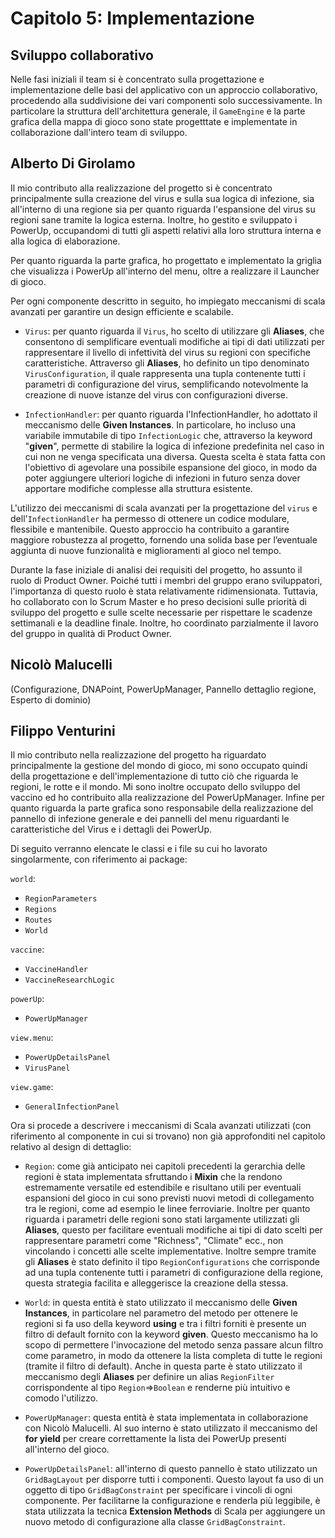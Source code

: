 # Capitolo 5: Implementazione

## Sviluppo collaborativo

Nelle fasi iniziali il team si è concentrato sulla progettazione e implementazione delle basi del applicativo con un approccio collaborativo, procedendo alla suddivisione dei vari componenti solo successivamente. In particolare la struttura dell'architettura generale, il `GameEngine` e la parte grafica della mappa di gioco sono state progetttate e implementate in collaborazione dall'intero team di sviluppo.

## Alberto Di Girolamo

Il mio contributo alla realizzazione del progetto si è concentrato principalmente sulla creazione del virus e sulla sua logica di infezione, sia all'interno di una regione sia per quanto riguarda l'espansione del virus su regioni sane tramite la logica esterna. Inoltre, ho gestito e sviluppato i PowerUp, occupandomi di tutti gli aspetti relativi alla loro struttura interna e alla logica di elaborazione.

Per quanto riguarda la parte grafica, ho progettato e implementato la griglia che visualizza i PowerUp all'interno del menu, oltre a realizzare il Launcher di gioco.

Per ogni componente descritto in seguito, ho impiegato meccanismi di scala avanzati per garantire un design efficiente e scalabile.

- `Virus`: per quanto riguarda il `Virus`, ho scelto di utilizzare gli **Aliases**, che consentono di semplificare eventuali modifiche ai tipi di dati utilizzati per rappresentare il livello di infettività del virus su regioni con specifiche caratteristiche. Attraverso gli **Aliases**, ho definito un tipo denominato `VirusConfiguration`, il quale rappresenta una tupla contenente tutti i parametri di configurazione del virus, semplificando notevolmente la creazione di nuove istanze del virus con configurazioni diverse.

- `InfectionHandler`: per quanto riguarda l'InfectionHandler, ho adottato il meccanismo delle **Given Instances**. In particolare, ho incluso una variabile immutabile di tipo `InfectionLogic` che, attraverso la keyword "**given**", permette di stabilire la logica di infezione predefinita nel caso in cui non ne venga specificata una diversa. Questa scelta è stata fatta con l'obiettivo di agevolare una possibile espansione del gioco, in modo da poter aggiungere ulteriori logiche di infezioni in futuro senza dover apportare modifiche complesse alla struttura esistente.

L'utilizzo dei meccanismi di scala avanzati per la progettazione del `virus` e dell'`InfectionHandler` ha permesso di ottenere un codice modulare, flessibile e mantenibile. Questo approccio ha contribuito a garantire maggiore robustezza al progetto, fornendo una solida base per l’eventuale aggiunta di nuove funzionalità e miglioramenti al gioco nel tempo.

Durante la fase iniziale di analisi dei requisiti del progetto, ho assunto il ruolo di Product Owner. Poiché tutti i membri del gruppo erano sviluppatori, l'importanza di questo ruolo è stata relativamente ridimensionata. Tuttavia, ho collaborato con lo Scrum Master e ho preso decisioni sulle priorità di sviluppo del progetto e sulle scelte necessarie per rispettare le scadenze settimanali e la deadline finale. Inoltre, ho coordinato parzialmente il lavoro del gruppo in qualità di Product Owner.

## Nicolò Malucelli
(Configurazione, DNAPoint, PowerUpManager, Pannello dettaglio regione, Esperto di dominio)

## Filippo Venturini

Il mio contributo nella realizzazione del progetto ha riguardato principalmente la gestione del mondo di gioco, mi sono occupato quindi della progettazione e dell'implementazione di tutto ciò che riguarda le regioni, le rotte e il mondo. Mi sono inoltre occupato dello sviluppo del vaccino ed ho contribuito alla realizzazione del PowerUpManager. Infine per quanto riguarda la parte grafica sono responsabile della realizzazione del pannello di infezione generale e dei pannelli del menu riguardanti le caratteristiche del Virus e i dettagli dei PowerUp.

Di seguito verranno elencate le classi e i file su cui ho lavorato singolarmente, con riferimento ai package:

`world`:
- `RegionParameters`
- `Regions`
- `Routes`
- `World`

`vaccine`:
- `VaccineHandler`
- `VaccineResearchLogic`

`powerUp`:
- `PowerUpManager`

`view.menu`:
- `PowerUpDetailsPanel`
- `VirusPanel`

`view.game`:
- `GeneralInfectionPanel`

Ora si procede a descrivere i meccanismi di Scala avanzati utilizzati (con riferimento al componente in cui si trovano) non già approfonditi nel capitolo relativo al design di dettaglio:

- `Region`: come già anticipato nei capitoli precedenti la gerarchia delle regioni è stata implementata sfruttando i **Mixin** che la rendono estremamente versatile ed estendibile e risultano utili per eventuali espansioni del gioco in cui sono previsti nuovi metodi di collegamento tra le regioni, come ad esempio le linee ferroviarie. Inoltre per quanto riguarda i parametri delle regioni sono stati largamente utilizzati gli **Aliases**, questo per facilitare eventuali modifiche ai tipi di dato scelti per rappresentare parametri come "Richness", "Climate" ecc., non vincolando i concetti alle scelte implementative. Inoltre sempre tramite gli **Aliases** è stato definito il tipo `RegionConfigurations` che corrisponde ad una tupla contenente tutti i parametri di configurazione della regione, questa strategia facilita e alleggerisce la creazione della stessa.

- `World`: in questa entità è stato utilizzato il meccanismo delle **Given Instances**, in particolare nel parametro del metodo per ottenere le regioni si fa uso della keyword **using** e tra i filtri forniti è presente un filtro di default fornito con la keyword **given**. Questo meccanismo ha lo scopo di permettere l'invocazione del metodo senza passare alcun filtro come parametro, in modo da ottenere la lista completa di tutte le regioni (tramite il filtro di default).
Anche in questa parte è stato utilizzato il meccanismo degli **Aliases** per definire un alias `RegionFilter` corrispondente al tipo `Region`=>`Boolean` e renderne più intuitivo e comodo l'utilizzo.

- `PowerUpManager`: questa entità è stata implementata in collaborazione con Nicolò Malucelli. Al suo interno è stato utilizzato il meccanismo del **for yield** per creare correttamente la lista dei PowerUp presenti all'interno del gioco.

- `PowerUpDetailsPanel`: all'interno di questo pannello è stato utilizzato un `GridBagLayout` per disporre tutti i componenti. Questo layout fa uso di un oggetto di tipo `GridBagConstraint` per specificare i vincoli di ogni componente. Per facilitarne la configurazione e renderla più leggibile, è stata utilizzata la tecnica **Extension Methods** di Scala per aggiungere un nuovo metodo di configurazione alla classe `GridBagConstraint`.



